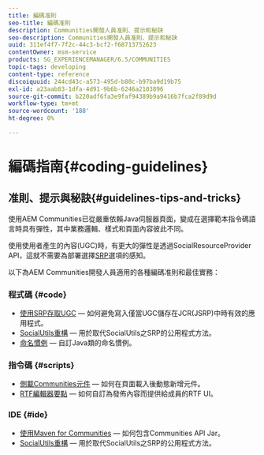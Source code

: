 ```yaml
---
title: 編碼准則
seo-title: 編碼准則
description: Communities開發人員准則、提示和秘訣
seo-description: Communities開發人員准則、提示和秘訣
uuid: 311ef4f7-7f2c-44c3-bcf2-f68713752623
contentOwner: msm-service
products: SG_EXPERIENCEMANAGER/6.5/COMMUNITIES
topic-tags: developing
content-type: reference
discoiquuid: 244cd43c-a573-495d-b80c-b97ba9d19b75
exl-id: a23aab83-1dfa-4d91-9b6b-6246a2103896
source-git-commit: b220adf6fa3e9faf94389b9a9416b7fca2f89d9d
workflow-type: tm+mt
source-wordcount: '188'
ht-degree: 0%

---
```


# 編碼指南{#coding-guidelines}

## 准則、提示與秘訣{#guidelines-tips-and-tricks}

使用AEM Communities已從嚴重依賴Java伺服器頁面，變成在選擇範本指令碼語言時具有彈性，其中業務邏輯、樣式和頁面內容彼此不同。

使用使用者產生的內容(UGC)時，有更大的彈性是透過SocialResourceProvider API，這就不需要為部署選擇[SRP](srp.md)選項的感知。

以下為AEM Communities開發人員適用的各種編碼准則和最佳實務：

### 程式碼 {#code}

* [使用SRP存取UGC](accessing-ugc-with-srp.md)  — 如何避免寫入僅當UGC儲存在JCR(JSRP)中時有效的應用程式。
* [SocialUtils重構](socialutils.md)  — 用於取代SocialUtils之SRP的公用程式方法。
* [命名慣例](naming-conventions.md)  — 自訂Java類的命名慣例。

### 指令碼 {#scripts}

* [側載Communities元件](sideloading.md)  — 如何在頁面載入後動態新增元件。
* [RTF編輯器要點](rte.md)  — 如何自訂為發佈內容而提供給成員的RTF UI。

### IDE {#ide}

* [使用Maven for Communities](maven.md)  — 如何包含Communities API Jar。
* [SocialUtils重構](socialutils.md)  — 用於取代SocialUtils之SRP的公用程式方法。
